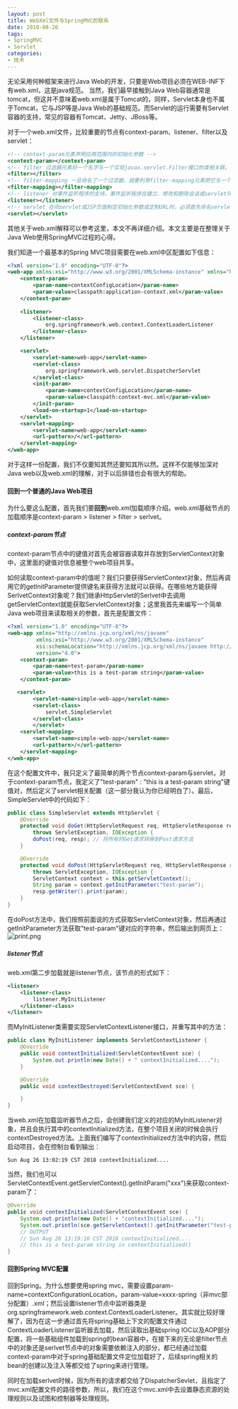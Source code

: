 ```yaml
---
layout: post
title: WebXml文件与SpringMVC的联系
date: 2018-08-26
tags: 
- SpringMVC
- Servlet
categories: 
- 技术
---
```


无论采用何种框架来进行Java Web的开发，只要是Web项目必须在WEB-INF下有web.xml，这是java规范。 当然，我们最早接触到Java Web容器通常是tomcat，但这并不意味着web.xml是属于Tomcat的，同样，Servlet本身也不属于Tomcat，它与JSP等是Java Web的基础规范。而Servlet的运行需要有Servlet容器的支持，常见的容器有Tomcat、Jetty、JBoss等。

<!-- more -->

对于一个web.xml文件，比较重要的节点有context-param、listener、filter以及servlet：
```xml
<!-- context-param元素声明应用范围内的初始化参数 -->
<context-param></context-param>
<!-- filter 过滤器元素将一个名字与一个实现javax.servlet.Filter接口的类相关联。 -->
<filter></filter>
<!-- filter-mapping 一旦命名了一个过滤器，就要利用filter-mapping元素把它与一个或多个servlet或JSP页面相关联。 -->
<filter-mapping></filter-mapping>
<!-- listener 对事件监听程序的支持，事件监听程序在建立、修改和删除会话或servlet环境时得到通知。Listener元素指出事件监听程序类。 -->
<listener></listener>
<!-- servlet 在向servlet或JSP页面制定初始化参数或定制URL时，必须首先命名servlet或JSP页面。Servlet元素就是用来完成此项任务的。 -->
<servlet></servlet>
```
其他关于web.xml解释可以参考这里，本文不再详细介绍。本文主要是在整理关于Java Web使用SpringMVC过程的心得。

我们知道一个最基本的Spring MVC项目需要在web.xml中区配置如下信息：
```xml
<?xml version="1.0" encoding="UTF-8"?>
<web-app xmlns:xsi="http://www.w3.org/2001/XMLSchema-instance" xmlns="http://java.sun.com/xml/ns/javaee" xsi:schemaLocation="http://java.sun.com/xml/ns/javaee http://java.sun.com/xml/ns/javaee/web-app_2_5.xsd" id="WebApp_ID" version="2.5">
    <context-param>
        <param-name>contextConfigLocation</param-name>
        <param-value>classpath:application-context.xml</param-value>
    </context-param>
    
    <listener>
        <listener-class>
            org.springframework.web.context.ContextLoaderListener
        </listener-class>
    </listener>

    <servlet>
        <servlet-name>web-app</servlet-name>
        <servlet-class>
            org.springframework.web.servlet.DispatcherServlet
        </servlet-class>
        <init-param>
            <param-name>contextConfigLocation</param-name>
            <param-value>classpath:context-mvc.xml</param-value>
        </init-param>
        <load-on-startup>1</load-on-startup>
    </servlet>
    <servlet-mapping>
        <servlet-name>web-app</servlet-name>
        <url-pattern>/</url-pattern>
    </servlet-mapping>
</web-app>
```
对于这样一份配置，我们不仅要知其然还要知其所以然。这样不仅能够加深对Java web以及web.xml的理解，对于以后排错也会有很大的帮助。

#### 回到一个普通的Java Web项目

为什么要这么配置，首先我们要**回到**web.xml加载顺序介绍。web.xml基础节点的加载顺序是context-param > listener > filter > serlvet。

##### context-param节点

context-param节点中的键值对首先会被容器读取并存放到ServletContext对象中，这里面的键值对信息被整个web项目共享。

如何读取context-param中的值呢？我们只要获得ServletContext对象，然后再调用它的getInitParameter提供键名来获得方法就可以获得。在哪些地方能获得SerlvetContext对象呢？我们继承HttpServlet的Serlvet中去调用getServletContext就能获取ServletContext对象；这里我首先来编写一个简单Java web项目来读取相关的参数，首先是配置文件：
```XML
<?xml version="1.0" encoding="UTF-8"?>
<web-app xmlns="http://xmlns.jcp.org/xml/ns/javaee"
         xmlns:xsi="http://www.w3.org/2001/XMLSchema-instance"
         xsi:schemaLocation="http://xmlns.jcp.org/xml/ns/javaee http://xmlns.jcp.org/xml/ns/javaee/web-app_4_0.xsd"
         version="4.0">
    <context-param>
        <param-name>test-param</param-name>
        <param-value>this is a test-param string</param-value>
    </context-param>

   <servlet>
        <servlet-name>simple-web-app</servlet-name>
        <servlet-class>
            servlet.SimpleServlet
        </servlet-class>
        </servlet>
    <servlet-mapping>
        <servlet-name>simple-web-app</servlet-name>
        <url-pattern>/</url-pattern>
    </servlet-mapping>
</web-app>
```
在这个配置文件中，我只定义了最简单的两个节点context-param与servlet，对于context-param节点，我定义了"test-param" : "this is a test-param string"键值对，然后定义了servlet相关配置（这一部分我认为你已经明白了）。最后，SimpleServlet中的代码如下：
```JAVA
public class SimpleServlet extends HttpServlet {
    @Override
    protected void doGet(HttpServletRequest req, HttpServletResponse resp) 
        throws ServletException, IOException {
        doPost(req, resp); // 将所有的Get请求转移到Post请求方法
    }

    @Override
    protected void doPost(HttpServletRequest req, HttpServletResponse resp) 
        throws ServletException, IOException {
        ServletContext context = this.getServletContext();
        String param = context.getInitParameter("test-param");
        resp.getWriter().print(param);
    }
}
```
在doPost方法中，我们按照前面说的方式获取ServletContext对象，然后再通过getInitParameter方法获取"test-param"键对应的字符串，然后输出到网页上：
![print.png](https://res.zhen.blog/images/post/2018-08-26-JavaWeb/print.png)

##### listener节点

web.xml第二步加载就是listener节点，该节点的形式如下：
```XML
<listener>
    <listener-class>
        listener.MyInitListener
    </listener-class>
</listener>
```
而MyInitListener类需要实现ServletContextListener接口，并重写其中的方法：
```JAVA
public class MyInitListener implements ServletContextListener {
    @Override
    public void contextInitialized(ServletContextEvent sce) {
        System.out.println(new Date() + " contextInitialized....");
    }

    @Override
    public void contextDestroyed(ServletContextEvent sce) {

    }
}
```
当web.xml在加载监听器节点之后，会创建我们定义的对应的MyInitListener对象，并且会执行其中的contextInitialized方法，在整个项目关闭的时候会执行contextDestroyed方法。上面我们编写了contextInitialized方法中的内容，然后启动项目，会在控制台看到输出：
```
Sun Aug 26 13:02:19 CST 2018 contextInitialized....
```

当然，我们也可以ServletContextEvent.getServletContext().getInitParam("xxx")来获取context-param了：
```JAVA
@Override
public void contextInitialized(ServletContextEvent sce) {
    System.out.println(new Date() + "contextInitialized....");
    System.out.println(sce.getServletContext().getInitParameter("test-param") + " in contextInitialized()");
    // OUTPUT
    // Sun Aug 26 13:19:16 CST 2018 contextInitialized....
    // this is a test-param string in contextInitialized()
}
```

#### 回到Spring MVC配置

回到Spring。为什么想要使用spring mvc，需要设置param-name=contextConfigurationLocation，param-value=xxxx-spring（非mvc部分配置）.xml；然后设置listener节点中监听器类是org.springframework.web.context.ContextLoaderListener。其实就比较好理解了，因为在这一步通过首先将spring基础上下文的配置文件通过ContextLoaderListener监听器去加载，然后读取出基础spring IOC以及AOP部分配置，将一些基础组件加载到spring的bean容器中，在接下来的无论是filter节点中的对象还是serlvet节点中的对象需要依赖注入的部分，都已经通过加载context-param中对于spring基础配置文件定位加载好了，后续spring相关的bean的创建以及注入等都交给了spring来进行管理。

同时在加载serlvet时候，因为所有的请求都交给了DispatcherSevlet，且指定了mvc.xml配置文件的路径参数，所以，我们在这个mvc.xml中去设置静态资源的处理规则以及试图和控制器等处理规则。



